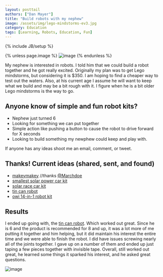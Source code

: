 ```yaml
---
layout: posttail
authors: ["Dan Mayer"]
title: "Build robots with my nephew"
image: /assets/img/lego-mindstorms-ev3.jpg
category: Education
tags: [Learning, Robots, Education, Fun]
---
```

{% include JB/setup %}

{% unless page.image %}
![image](/assets/img/lego-mindstorms-ev3.jpg)
{% endunless %}

My nephew is interested in robots. I told him that we could build a robot together and he got really excited. Originally my plan was to get Lego mindstorms, but considering it is $350. I am hoping to find a cheaper way to test out the waters. Also, at his current age I assume he will want to keep what we build and may be a bit rough with it. I figure when he is a bit older Lego mindstorms is the way to go.

## Anyone know of simple and fun robot kits?

* Nephew just turned 6
* Looking for something we can put together
* Simple action like pushing a button to cause the robot to drive forward for X seconds
* Looking to build something my newphew could keep and play with.

If anyone has any ideas shoot me an email, comment, or tweet.

## Thanks! Current ideas (shared, sent, and found)
* [makeymakey](http://makeymakey.com/) //thanks [@Marchdoe](http://twitter.com/marchdoe)
* [smallest solar power car kit](http://www.amazon.com/dp/B004FEXUP4/ref=wl_it_dp_o_pC_nS_ttl?_encoding=UTF8&colid=NT2OSIG2COH&coliid=I1G491QO401CBH&psc=1)
* [solar race car kit](http://www.amazon.com/dp/B000WWV4MY/ref=wl_it_dp_o_pC_nS_ttl?_encoding=UTF8&colid=NT2OSIG2COH&coliid=I37DRKYOUINY3X)
* [tin can robot](http://www.amazon.com/dp/B0014WO96Y/ref=wl_it_dp_o_pC_nS_ttl?_encoding=UTF8&colid=NT2OSIG2COH&coliid=I1Y9YWH8Q1VV9D)
* [owi 14-in-1 robot kit](http://www.amazon.com/dp/B00CAWP9YI/ref=wl_it_dp_o_pC_nS_ttl?_encoding=UTF8&colid=NT2OSIG2COH&coliid=I2CM7MFN20NNXY)

## Results

I ended up going with, the [tin can robot](http://www.amazon.com/dp/B0014WO96Y/ref=wl_it_dp_o_pC_nS_ttl?_encoding=UTF8&colid=NT2OSIG2COH&coliid=I1Y9YWH8Q1VV9D). Which worked out great. Since he is 6 and the product is recommended for 8 and up, it was a lot more of me putting it together and him helping, but it did maintain his interest the entire time and we were able to finish the robot. I did have issues screwing nearly all of the joints together. I gave up on a number of them and ended up just taping a few pieces together with invisible tape. Overall, still worked out great, he learned some things it sparked his interest, and he asked great questions.

![image](/assets/img/soda_can_robot.jpg)
